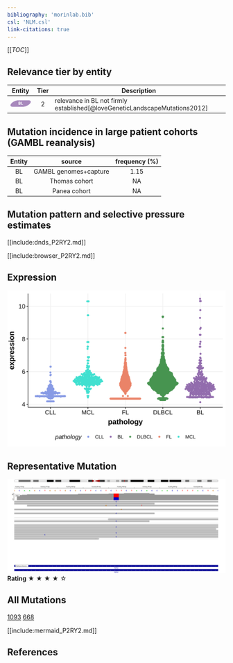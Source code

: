 ```yaml
---
bibliography: 'morinlab.bib'
csl: 'NLM.csl'
link-citations: true
---
```

[[_TOC_]]


## Relevance tier by entity

|Entity|Tier|Description                           |
|:------:|:----:|--------------------------------------|
|![BL](images/icons/BL_tier2.png)    |2   |relevance in BL not firmly established[@loveGeneticLandscapeMutations2012]|

## Mutation incidence in large patient cohorts (GAMBL reanalysis)

|Entity|source               |frequency (%)|
|:------:|:---------------------:|:-------------:|
|BL    |GAMBL genomes+capture|1.15         |
|BL    |Thomas cohort        |  NA         |
|BL    |Panea cohort         |  NA         |

## Mutation pattern and selective pressure estimates

[[include:dnds_P2RY2.md]]




[[include:browser_P2RY2.md]]

## Expression
![](images/gene_expression/P2RY2_by_pathology.svg)
<!-- ORIGIN: loveGeneticLandscapeMutations2012 -->
<!-- BL: loveGeneticLandscapeMutations2012 -->

## Representative Mutation

![](primary/Love_P2RY2.svg)
**Rating**
&starf; &starf; &starf; &starf; &star;

## All Mutations

[1093](https://www.bcgsc.ca/downloads/morinlab/GAMBL/Love/1093_reports.html)
[668](https://www.bcgsc.ca/downloads/morinlab/GAMBL/Love/668_reports.html)

[[include:mermaid_P2RY2.md]]

## References

